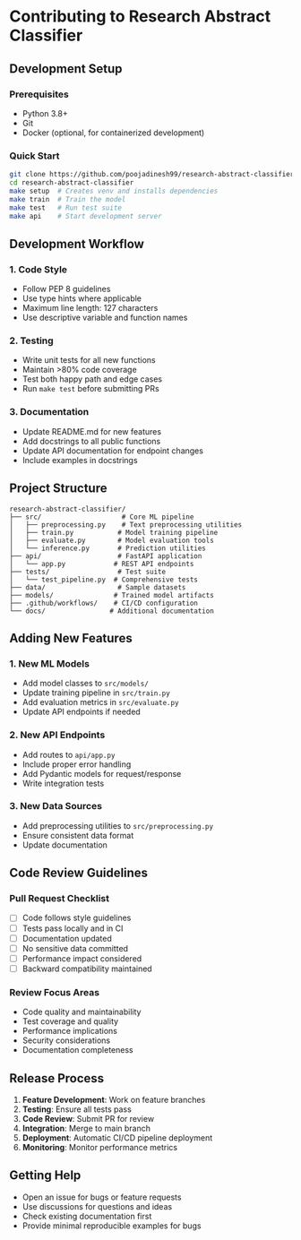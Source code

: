 # Contributing to Research Abstract Classifier

## Development Setup

### Prerequisites
- Python 3.8+
- Git
- Docker (optional, for containerized development)

### Quick Start
```bash
git clone https://github.com/poojadinesh99/research-abstract-classifier.git
cd research-abstract-classifier
make setup  # Creates venv and installs dependencies
make train  # Train the model
make test   # Run test suite
make api    # Start development server
```

## Development Workflow

### 1. Code Style
- Follow PEP 8 guidelines
- Use type hints where applicable
- Maximum line length: 127 characters
- Use descriptive variable and function names

### 2. Testing
- Write unit tests for all new functions
- Maintain >80% code coverage
- Test both happy path and edge cases
- Run `make test` before submitting PRs

### 3. Documentation
- Update README.md for new features
- Add docstrings to all public functions
- Update API documentation for endpoint changes
- Include examples in docstrings

## Project Structure

```
research-abstract-classifier/
├── src/                    # Core ML pipeline
│   ├── preprocessing.py    # Text preprocessing utilities
│   ├── train.py           # Model training pipeline
│   ├── evaluate.py        # Model evaluation tools
│   └── inference.py       # Prediction utilities
├── api/                   # FastAPI application
│   └── app.py            # REST API endpoints
├── tests/                 # Test suite
│   └── test_pipeline.py  # Comprehensive tests
├── data/                  # Sample datasets
├── models/               # Trained model artifacts
├── .github/workflows/    # CI/CD configuration
└── docs/                # Additional documentation
```

## Adding New Features

### 1. New ML Models
- Add model classes to `src/models/`
- Update training pipeline in `src/train.py`
- Add evaluation metrics in `src/evaluate.py`
- Update API endpoints if needed

### 2. New API Endpoints
- Add routes to `api/app.py`
- Include proper error handling
- Add Pydantic models for request/response
- Write integration tests

### 3. New Data Sources
- Add preprocessing utilities to `src/preprocessing.py`
- Ensure consistent data format
- Update documentation

## Code Review Guidelines

### Pull Request Checklist
- [ ] Code follows style guidelines
- [ ] Tests pass locally and in CI
- [ ] Documentation updated
- [ ] No sensitive data committed
- [ ] Performance impact considered
- [ ] Backward compatibility maintained

### Review Focus Areas
- Code quality and maintainability
- Test coverage and quality
- Performance implications
- Security considerations
- Documentation completeness

## Release Process

1. **Feature Development**: Work on feature branches
2. **Testing**: Ensure all tests pass
3. **Code Review**: Submit PR for review
4. **Integration**: Merge to main branch
5. **Deployment**: Automatic CI/CD pipeline deployment
6. **Monitoring**: Monitor performance metrics

## Getting Help

- Open an issue for bugs or feature requests
- Use discussions for questions and ideas
- Check existing documentation first
- Provide minimal reproducible examples for bugs
